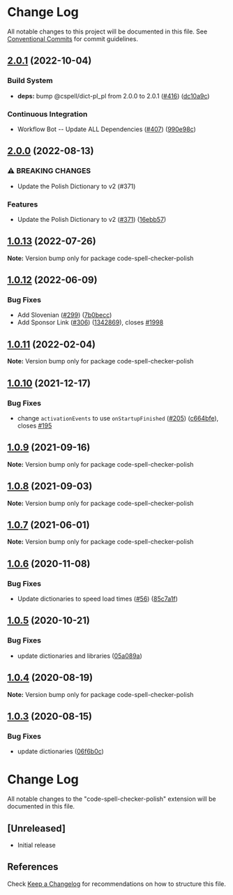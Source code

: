 # Change Log

All notable changes to this project will be documented in this file.
See [Conventional Commits](https://conventionalcommits.org) for commit guidelines.

## [2.0.1](https://github.com/streetsidesoftware/vscode-cspell-dict-extensions/compare/code-spell-checker-polish@2.0.0...code-spell-checker-polish@2.0.1) (2022-10-04)


### Build System

* **deps:** bump @cspell/dict-pl_pl from 2.0.0 to 2.0.1 ([#416](https://github.com/streetsidesoftware/vscode-cspell-dict-extensions/issues/416)) ([dc10a9c](https://github.com/streetsidesoftware/vscode-cspell-dict-extensions/commit/dc10a9ce73cd0bdd192a76546408dff94d2ddb99))


### Continuous Integration

* Workflow Bot -- Update ALL Dependencies ([#407](https://github.com/streetsidesoftware/vscode-cspell-dict-extensions/issues/407)) ([990e98c](https://github.com/streetsidesoftware/vscode-cspell-dict-extensions/commit/990e98c5befbe28655f896ae9618d32626d684f5))

## [2.0.0](https://github.com/streetsidesoftware/vscode-cspell-dict-extensions/compare/code-spell-checker-polish@1.0.13...code-spell-checker-polish@2.0.0) (2022-08-13)


### ⚠ BREAKING CHANGES

* Update the Polish Dictionary to v2 (#371)

### Features

* Update the Polish Dictionary to v2 ([#371](https://github.com/streetsidesoftware/vscode-cspell-dict-extensions/issues/371)) ([16ebb57](https://github.com/streetsidesoftware/vscode-cspell-dict-extensions/commit/16ebb575d9b1fbce1ed69fde0f9f139e34d16c0d))

## [1.0.13](https://github.com/streetsidesoftware/vscode-cspell-dict-extensions/compare/code-spell-checker-polish@1.0.12...code-spell-checker-polish@1.0.13) (2022-07-26)

**Note:** Version bump only for package code-spell-checker-polish





## [1.0.12](https://github.com/streetsidesoftware/vscode-cspell-dict-extensions/compare/code-spell-checker-polish@1.0.11...code-spell-checker-polish@1.0.12) (2022-06-09)


### Bug Fixes

* Add Slovenian ([#299](https://github.com/streetsidesoftware/vscode-cspell-dict-extensions/issues/299)) ([7b0becc](https://github.com/streetsidesoftware/vscode-cspell-dict-extensions/commit/7b0becc910e11e674ad32be812aa5e138b005219))
* Add Sponsor Link ([#306](https://github.com/streetsidesoftware/vscode-cspell-dict-extensions/issues/306)) ([1342869](https://github.com/streetsidesoftware/vscode-cspell-dict-extensions/commit/13428699ee20f6b6a597dd2638d5633f2a53c9cf)), closes [#1998](https://github.com/streetsidesoftware/vscode-cspell-dict-extensions/issues/1998)





## [1.0.11](https://github.com/streetsidesoftware/vscode-cspell-dict-extensions/compare/code-spell-checker-polish@1.0.10...code-spell-checker-polish@1.0.11) (2022-02-04)

**Note:** Version bump only for package code-spell-checker-polish





## [1.0.10](https://github.com/streetsidesoftware/vscode-cspell-dict-extensions/compare/code-spell-checker-polish@1.0.9...code-spell-checker-polish@1.0.10) (2021-12-17)


### Bug Fixes

* change `activationEvents` to use `onStartupFinished` ([#205](https://github.com/streetsidesoftware/vscode-cspell-dict-extensions/issues/205)) ([c664bfe](https://github.com/streetsidesoftware/vscode-cspell-dict-extensions/commit/c664bfe88497c9eaf82aa5549734d99db9194001)), closes [#195](https://github.com/streetsidesoftware/vscode-cspell-dict-extensions/issues/195)





## [1.0.9](https://github.com/streetsidesoftware/vscode-cspell-dict-extensions/compare/code-spell-checker-polish@1.0.8...code-spell-checker-polish@1.0.9) (2021-09-16)

**Note:** Version bump only for package code-spell-checker-polish





## [1.0.8](https://github.com/streetsidesoftware/vscode-cspell-dict-extensions/compare/code-spell-checker-polish@1.0.7...code-spell-checker-polish@1.0.8) (2021-09-03)

**Note:** Version bump only for package code-spell-checker-polish





## [1.0.7](https://github.com/streetsidesoftware/vscode-cspell-dict-extensions/compare/code-spell-checker-polish@1.0.6...code-spell-checker-polish@1.0.7) (2021-06-01)

**Note:** Version bump only for package code-spell-checker-polish





## [1.0.6](https://github.com/streetsidesoftware/vscode-cspell-dict-extensions/compare/code-spell-checker-polish@1.0.5...code-spell-checker-polish@1.0.6) (2020-11-08)


### Bug Fixes

* Update dictionaries to speed load times ([#56](https://github.com/streetsidesoftware/vscode-cspell-dict-extensions/issues/56)) ([85c7a1f](https://github.com/streetsidesoftware/vscode-cspell-dict-extensions/commit/85c7a1f3363945594f6d86dbb7dae7f4c95a76e7))





## [1.0.5](https://github.com/streetsidesoftware/vscode-cspell-dict-extensions/compare/code-spell-checker-polish@1.0.4...code-spell-checker-polish@1.0.5) (2020-10-21)


### Bug Fixes

* update dictionaries and libraries ([05a089a](https://github.com/streetsidesoftware/vscode-cspell-dict-extensions/commit/05a089add3e0e3606ac1604df1539adfb272461f))





## [1.0.4](https://github.com/streetsidesoftware/vscode-cspell-dict-extensions/compare/code-spell-checker-polish@1.0.3...code-spell-checker-polish@1.0.4) (2020-08-19)

**Note:** Version bump only for package code-spell-checker-polish





## [1.0.3](https://github.com/streetsidesoftware/vscode-cspell-dict-extensions/compare/code-spell-checker-polish@1.0.2...code-spell-checker-polish@1.0.3) (2020-08-15)


### Bug Fixes

* update dictionaries ([06f6b0c](https://github.com/streetsidesoftware/vscode-cspell-dict-extensions/commit/06f6b0cd9c011d55de841aa75591422a18d8a8f6))





# Change Log
All notable changes to the "code-spell-checker-polish" extension will be documented in this file.

## [Unreleased]
- Initial release

## References
Check [Keep a Changelog](http://keepachangelog.com/) for recommendations on how to structure this file.
